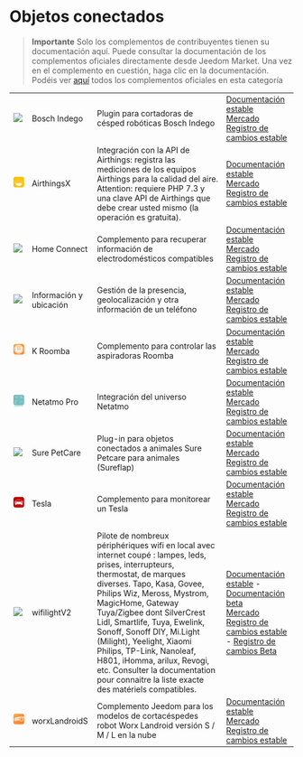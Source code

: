 
# Objetos conectados


>**Importante**
>Solo los complementos de contribuyentes tienen su documentación aquí. Puede consultar la documentación de los complementos oficiales directamente desde Jeedom Market. Una vez en el complemento en cuestión, haga clic en la documentación.
>Podéis ver [aquí](https://market.jeedom.com/index.php?v=d&p=market&type=plugin&categorie=devicecommunication) todos los complementos oficiales en esta categoría


| | | | |
|--- | --- | --- | ---|
|<img src="BoschIndego/BoschIndego_icon.png" class="pluginLogo" width="100" />|Bosch Indego|Plugin para cortadoras de césped robóticas Bosch Indego|[Documentación estable](https://jpty.github.io/jeedom/plugins/BoschIndego/es_ES/index.html)<br/>[Mercado](https://market.jeedom.com/index.php?v=d&p=market_display&id=3937)<br/>[Registro de cambios estable](https://jpty.github.io/jeedom/plugins/BoschIndego/es_ES/changelog.html)|
|<img src="airthingsx/airthingsx_icon.png" class="pluginLogo" width="100" />|AirthingsX|Integración con la API de Airthings: registra las mediciones de los equipos Airthings para la calidad del aire. Attention: requiere PHP 7.3 y una clave API de Airthings que debe crear usted mismo (la operación es gratuita).|[Documentación estable](https://www.xypii.be/projects/jeedom-airthingsx/es_ES/)<br/>[Mercado](https://market.jeedom.com/index.php?v=d&p=market_display&id=4268)<br/>[Registro de cambios estable]()|
|<img src="homeconnect/homeconnect_icon.png" class="pluginLogo" width="100" />|Home Connect|Complemento para recuperar información de electrodomésticos compatibles|[Documentación estable](https://jmvedrine.github.io/homeconnect/es_ES/)<br/>[Mercado](https://market.jeedom.com/index.php?v=d&p=market_display&id=3894)<br/>[Registro de cambios estable](https://jmvedrine.github.io/homeconnect/es_ES/changelog)|
|<img src="infoloc/infoloc_icon.png" class="pluginLogo" width="100" />|Información y ubicación|Gestión de la presencia, geolocalización y otra información de un teléfono|[Documentación estable](https://jeremie-c.github.io/plugin-InfoLoc/es_ES/index)<br/>[Mercado](https://market.jeedom.com/index.php?v=d&p=market_display&id=4020)<br/>[Registro de cambios estable](https://jeremie-c.github.io/plugin-InfoLoc/es_ES/changelog)|
|<img src="kroomba/kroomba_icon.png" class="pluginLogo" width="100" />|K Roomba|Complemento para controlar las aspiradoras Roomba|[Documentación estable](https://jmvedrine.github.io/kroomba/es_ES/)<br/>[Mercado](https://market.jeedom.com/index.php?v=d&p=market_display&id=2776)<br/>[Registro de cambios estable](https://jmvedrine.github.io/kroomba/es_ES/changelog)|
|<img src="netatmopro/netatmopro_icon.png" class="pluginLogo" width="100" />|Netatmo Pro|Integración del universo Netatmo|[Documentación estable](https://thanaus.github.io/jeedom_docs/plugins/netatmopro/es_ES/)<br/>[Mercado](https://market.jeedom.com/index.php?v=d&p=market_display&id=2950)<br/>[Registro de cambios estable](https://thanaus.github.io/jeedom_docs/plugins/netatmopro/es_ES/changelog)|
|<img src="surepetcare/surepetcare_icon.png" class="pluginLogo" width="100" />|Sure PetCare|Plug-in para objetos conectados a animales Sure Petcare para animales (Sureflap)|[Documentación estable](https://jmvedrine.github.io/jeedom-surepetcare/es_ES/)<br/>[Mercado](https://market.jeedom.com/index.php?v=d&p=market_display&id=3718)<br/>[Registro de cambios estable](https://jmvedrine.github.io/jeedom-surepetcare/es_ES/changelog)|
|<img src="tesla/tesla_icon.png" class="pluginLogo" width="100" />|Tesla|Complemento para monitorear un Tesla|[Documentación estable](http://tesla.jeedom.free.fr)<br/>[Mercado](https://market.jeedom.com/index.php?v=d&p=market_display&id=3486)<br/>[Registro de cambios estable](http://tesla.jeedom.free.fr/changelog)|
|<img src="wifilightV2/wifilightV2_icon.png" class="pluginLogo" width="100" />|wifilightV2|Pilote de nombreux périphériques wifi en local avec internet coupé : lampes, leds, prises, interrupteurs, thermostat, de marques diverses. Tapo, Kasa, Govee, Philips Wiz, Meross, Mystrom, MagicHome, Gateway Tuya/Zigbee dont SilverCrest Lidl, Smartlife, Tuya, Ewelink, Sonoff, Sonoff DIY, Mi.Light (Milight), Yeelight, Xiaomi Philips, TP-Link, Nanoleaf, H801, iHomma, arilux, Revogi, etc. Consulter la documentation pour connaitre la liste exacte des matériels compatibles.|[Documentación estable](https://bcaro.github.io/wifilightV2-doc/es_ES/) - [Documentación beta](https://bcaro.github.io/wifilightV2-doc/es_ES/)<br/>[Mercado](https://market.jeedom.com/index.php?v=d&p=market_display&id=2793)<br/>[Registro de cambios estable](https://bcaro.github.io/wifilightV2-doc/es_ES/changelog) - [Registro de cambios Beta](https://bcaro.github.io/wifilightV2-doc/es_ES/changelog)|
|<img src="worxLandroidS/worxLandroidS_icon.png" class="pluginLogo" width="100" />|worxLandroidS|Complemento Jeedom para los modelos de cortacéspedes robot Worx Landroid versión S / M / L en la nube|[Documentación estable](https://sebsst.github.io/worxLandroidS/es_ES/)<br/>[Mercado](https://market.jeedom.com/index.php?v=d&p=market_display&id=3396)<br/>[Registro de cambios estable](https://sebsst.github.io/worxLandroidS/es_ES/changelog)|
